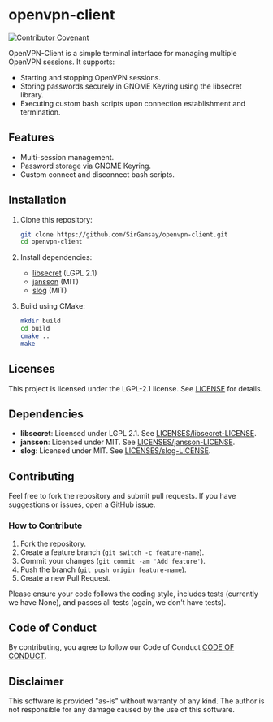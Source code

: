 # openvpn-client
[![Contributor Covenant](https://img.shields.io/badge/Contributor%20Covenant-2.1-4baaaa.svg)](code_of_conduct.md)

OpenVPN-Client is a simple terminal interface for managing multiple OpenVPN sessions. It supports:
- Starting and stopping OpenVPN sessions.
- Storing passwords securely in GNOME Keyring using the libsecret library.
- Executing custom bash scripts upon connection establishment and termination.

## Features
- Multi-session management.
- Password storage via GNOME Keyring.
- Custom connect and disconnect bash scripts.

## Installation

1. Clone this repository:
   ```bash
   git clone https://github.com/SirGamsay/openvpn-client.git
   cd openvpn-client
   ```
3. Install dependencies:
   - [libsecret](https://gitlab.gnome.org/GNOME/libsecret) (LGPL 2.1)
   - [jansson](https://github.com/akheron/jansson) (MIT)
   - [slog](https://github.com/kala13x/slog) (MIT)

4. Build using CMake:
   ```bash
   mkdir build
   cd build
   cmake ..
   make
   ```

## Licenses

This project is licensed under the LGPL-2.1 license. See [LICENSE](LICENSE) for details.

## Dependencies
- **libsecret**: Licensed under LGPL 2.1. See [LICENSES/libsecret-LICENSE](LICENSES/libsecret-LICENSE).
- **jansson**: Licensed under MIT. See [LICENSES/jansson-LICENSE](LICENSES/jansson-LICENSE).
- **slog**: Licensed under MIT. See [LICENSES/slog-LICENSE](LICENSES/slog-LICENSE).


## Contributing
Feel free to fork the repository and submit pull requests. If you have suggestions or issues, open a GitHub issue.

### How to Contribute
1. Fork the repository.
2. Create a feature branch (`git switch -c feature-name`).
3. Commit your changes (`git commit -am 'Add feature'`).
4. Push the branch (`git push origin feature-name`).
5. Create a new Pull Request.

Please ensure your code follows the coding style, includes tests (currently we have None), and passes all tests (again, we don't have tests).

## Code of Conduct
By contributing, you agree to follow our Code of Conduct [CODE OF CONDUCT](CODE_OF_CONDUCT.md).

## Disclaimer
This software is provided "as-is" without warranty of any kind. The author is not responsible for any damage caused by the use of this software.
